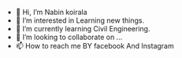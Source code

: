 - 👋 Hi, I’m Nabin koirala
- 👀 I’m interested in Learning new things.
- 🌱 I’m currently learning Civil Engineering.
- 💞️ I’m looking to collaborate on ...
- 📫 How to reach me BY facebook And Instagram

<!---
nkoirala174/nkoirala174 is a ✨ special ✨ repository because its `README.md` (this file) appears on your GitHub profile.
You can click the Preview link to take a look at your changes.
--->
